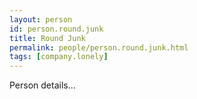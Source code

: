 ```yaml
---
layout: person
id: person.round.junk
title: Round Junk
permalink: people/person.round.junk.html
tags: [company.lonely]
---
```


Person details...